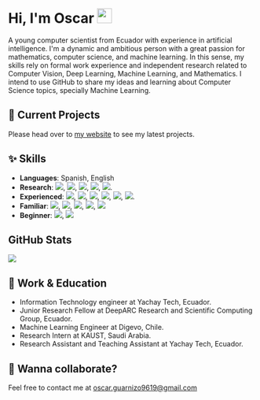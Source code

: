 # Hi, I'm Oscar <img src="https://raw.githubusercontent.com/MartinHeinz/MartinHeinz/master/wave.gif" width="30px">

A young computer scientist from Ecuador with experience in artificial intelligence. I'm a dynamic and ambitious person with a great passion for mathematics, computer science, and machine learning. In this sense, my skills rely on formal work experience and independent research related to Computer Vision, Deep Learning, Machine Learning, and Mathematics. I intend to use GitHub to share my ideas and learning about Computer Science topics, specially Machine Learning.

## 🚀 Current Projects
Please head over to [my website](https://zosov.github.io/) to see my latest projects.

## ✨ Skills

- **Languages**: Spanish, English
- **Research**: [![](https://img.shields.io/badge/Research-VGG-informational?style=flat&logo=ResearchGate&logoColor=white&color=2bbc8a)](https://arxiv.org/abs/1409.1556v6), [![](https://img.shields.io/badge/Research-ResNet-informational?style=flat&logo=ResearchGate&logoColor=white&color=2bbc8a)](https://arxiv.org/abs/1512.03385v1), [![](https://img.shields.io/badge/Research-MaskRCNN-informational?style=flat&logo=ResearchGate&logoColor=white&color=2bbc8a)](https://arxiv.org/abs/1703.06870), [![](https://img.shields.io/badge/Research-StyleGAN-informational?style=flat&logo=ResearchGate&logoColor=white&color=2bbc8a)](https://arxiv.org/abs/1812.04948), [![](https://img.shields.io/badge/Research-DeepQLearning-informational?style=flat&logo=ResearchGate&logoColor=white&color=2bbc8a)](https://storage.googleapis.com/deepmind-media/dqn/DQNNaturePaper.pdf).
- **Experienced**: ![](https://img.shields.io/badge/Code-Python-blue?style=flat&logo=Python&logoColor=white&color=3776AB), ![](https://img.shields.io/badge/Tools-PyTorch-orange?style=flat&logo=PyTorch&logoColor=white&color=EE4C2C), ![](https://img.shields.io/badge/Tools-Jupyter-blue?style=flat&logo=Jupyter&logoColor=white&color=F37626), ![](https://img.shields.io/badge/Tools-Deepstream-blue?style=flat&logo=NVIDIA&logoColor=white&color=76B900), ![](https://img.shields.io/badge/OS-Linux-blue?style=flat&logo=Linux&logoColor=white&color=FCC624), ![](https://img.shields.io/badge/Tools-Git-blue?style=flat&logo=Git&logoColor=white&color=F05032).
- **Familiar**: ![](https://img.shields.io/badge/Tools-TensorFlow-orange?style=flat&logo=TensorFlow&logoColor=white&color=FF6F00), ![](https://img.shields.io/badge/Tools-Docker-blue?style=flat&logo=Docker&logoColor=white&color=2496ED), ![](https://img.shields.io/badge/Tools-Pandas-blue?style=flat&logo=pandas&logoColor=white&color=150458), ![](https://img.shields.io/badge/Tools-Matplotlib-blue?style=flat&logo=Python&logoColor=white&color=3776AB), ![](https://img.shields.io/badge/Tools-OpenCV-blue?style=flat&logo=OpenCV&logoColor=white&color=5C3EE8)
- **Beginner**: ![](https://img.shields.io/badge/Tools-Unity3D-blue?style=flat&logo=Unity&logoColor=white&color=FFFFFF), ![](https://img.shields.io/badge/Code-C/C++-blue?style=flat&logo=C&logoColor=white&color=A8B9CC)

## GitHub Stats

<a href="">
  <img align="center" src="https://github-readme-stats.vercel.app/api?username=zosov&count_private=true&show_icons=true&theme=tokyonight" />
</a>

## 💼 Work & Education

* Information Technology engineer at Yachay Tech, Ecuador.
* Junior Research Fellow at DeepARC Research and Scientific Computing Group, Ecuador.
* Machine Learning Engineer at Digevo, Chile.
* Research Intern at KAUST, Saudi Arabia.
* Research Assistant and Teaching Assistant at Yachay Tech, Ecuador.

## 👯 Wanna collaborate?
Feel free to contact me at oscar.guarnizo9619@gmail.com
